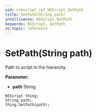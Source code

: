 ```yaml
---
uid: crmscript_ref_NSScript_SetPath
title: SetPath(String path)
intellisense: NSScript.SetPath
keywords: NSScript, GetPath
so.topic: reference
---
```


# SetPath(String path)

Path to script in the hierarchy.

**Parameter:** 
 - **path** String

```crmscript
NSScript thing;
String path;
thing.SetPath(path);
```

